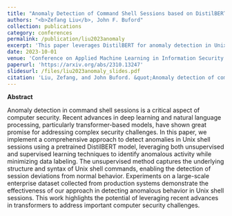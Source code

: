 ```yaml
---
title: "Anomaly Detection of Command Shell Sessions based on DistilBERT: Unsupervised and Supervised Approaches"
authors: "<b>Zefang Liu</b>, John F. Buford"
collection: publications
category: conferences
permalink: /publication/liu2023anomaly
excerpt: 'This paper leverages DistilBERT for anomaly detection in Unix shell sessions using both unsupervised and supervised methods, demonstrating effective detection of anomalous behavior with minimal data labeling.'
date: 2023-10-01
venue: 'Conference on Applied Machine Learning in Information Security 2023'
paperurl: 'https://arxiv.org/abs/2310.13247'
slidesurl: /files/liu2023anomaly_slides.pdf
citation: 'Liu, Zefang, and John Buford. &quot;Anomaly detection of command shell sessions based on distilbert: Unsupervised and supervised approaches.&quot; <i>arXiv preprint arXiv:2310.13247</i> (2023).'
---
```


**Abstract**

Anomaly detection in command shell sessions is a critical aspect of computer security. Recent advances in deep learning and natural language processing, particularly transformer-based models, have shown great promise for addressing complex security challenges. In this paper, we implement a comprehensive approach to detect anomalies in Unix shell sessions using a pretrained DistilBERT model, leveraging both unsupervised and supervised learning techniques to identify anomalous activity while minimizing data labeling. The unsupervised method captures the underlying structure and syntax of Unix shell commands, enabling the detection of session deviations from normal behavior. Experiments on a large-scale enterprise dataset collected from production systems demonstrate the effectiveness of our approach in detecting anomalous behavior in Unix shell sessions. This work highlights the potential of leveraging recent advances in transformers to address important computer security challenges.
